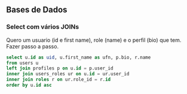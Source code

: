 ## Bases de Dados

### Select com vários JOINs

Quero um usuario (id e first name), role (name) e o perfil (bio) que tem.
Fazer passo a passo.

```sql
select u.id as uid, u.first_name as ufn, p.bio, r.name
from users u
left join profiles p on u.id = p.user_id
inner join users_roles ur on u.id = ur.user_id
inner join roles r on ur.role_id = r.id
order by u.id asc
```

